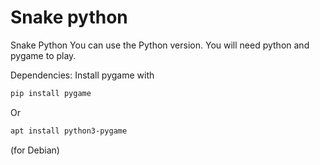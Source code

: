# Snake python

Snake Python
You can use the Python version.
You will need python and pygame to play.

Dependencies:
Install pygame with

```bash
pip install pygame
```
Or
```bash
apt install python3-pygame
```
(for Debian)